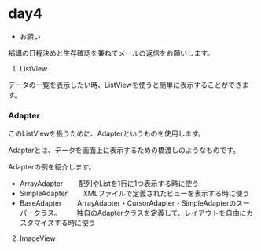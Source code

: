 # day4

- お願い

補講の日程決めと生存確認を兼ねてメールの返信をお願いします。

1. ListView

データの一覧を表示したい時、ListViewを使うと簡単に表示することができます。

### Adapter

このListViewを扱うために、Adapterというものを使用します。

Adapterとは、データを画面上に表示するための橋渡しのようなものです。

Adapterの例を紹介します。

- ArrayAdapter
　　配列やListを1行に1つ表示する時に使う
- SimpleAdapter
　　XMLファイルで定義されたビューを表示する時に使う
- BaseAdapter
　　ArrayAdapter・CursorAdapter・SimpleAdapterのスーパークラス。
　　独自のAdapterクラスを定義して、レイアウトを自由にカスタマイズする時に使う

2. ImageView